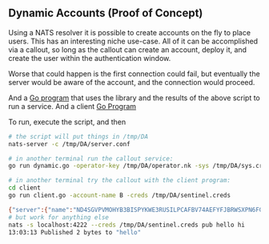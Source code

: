 ## Dynamic Accounts (Proof of Concept)

Using a NATS resolver it is possible to create accounts on the fly to place
users. This has an interesting niche use-case. All of it can be accomplished via
a callout, so long as the callout can create an account, deploy it, and create
the user within the authentication window.

Worse that could happen is the first connection could fail, but eventually the
server would be aware of the account, and the connection would proceed.

And a [Go program](dynamic.go) that uses the library and the results of the
above script to run a service. And a client [Go Program](client/client.go)

To run, execute the script, and then

```bash
# the script will put things in /tmp/DA
nats-server -c /tmp/DA/server.conf

# in another terminal run the callout service:
go run dynamic.go -operator-key /tmp/DA/operator.nk -sys /tmp/DA/sys.creds -callout-issuer /tmp/DA/C.nk -creds /tmp/DA/service.creds

# in another terminal try the callout with the client program:
cd client
go run client.go -account-name B -creds /tmp/DA/sentinel.creds

{"server":{"name":"ND4SGVPVMOHYB3BISPYKWE3RUSILPCAFBV74AEFYFJBRWSXPN6FGKSGG","host":"0.0.0.0","id":"ND4SGVPVMOHYB3BISPYKWE3RUSILPCAFBV74AEFYFJBRWSXPN6FGKSGG","ver":"2.11.0-dev","jetstream":false,"flags":0,"seq":127,"time":"2025-02-04T20:30:09.615143Z"},"data":{"user":"B","account":"AADWDO5UGBLQT2MBC4NCUUHE34TG6KED47OHCPWWXTRHCFOKXGWTRO4F"}}
# but work for anything else
nats -s localhost:4222 --creds /tmp/DA/sentinel.creds pub hello hi
13:03:13 Published 2 bytes to "hello"
```
